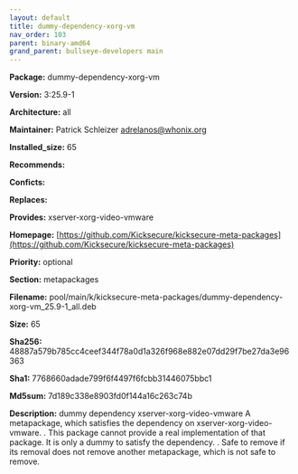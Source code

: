 ```yaml
---
layout: default
title: dummy-dependency-xorg-vm
nav_order: 103
parent: binary-amd64
grand_parent: bullseye-developers main
---
```


**Package:** dummy-dependency-xorg-vm

**Version:** 3:25.9-1

**Architecture:**  all

**Maintainer:**  Patrick Schleizer <adrelanos@whonix.org>

**Installed_size:**  65

**Recommends:**  

**Conficts:**  

**Replaces:**  

**Provides:**  xserver-xorg-video-vmware

**Homepage:**  [https://github.com/Kicksecure/kicksecure-meta-packages](https://github.com/Kicksecure/kicksecure-meta-packages)

**Priority:**  optional

**Section:** metapackages

**Filename:**  pool/main/k/kicksecure-meta-packages/dummy-dependency-xorg-vm_25.9-1_all.deb

**Size:**  65

**Sha256:**  48887a579b785cc4ceef344f78a0d1a326f968e882e07dd29f7be27da3e96363

**Sha1:**  7768660adade799f6f4497f6fcbb31446075bbc1

**Md5sum:**  7d189c338e8903fd0f144a16c263c74b

**Description:** dummy dependency xserver-xorg-video-vmware
 A metapackage, which satisfies the dependency on xserver-xorg-video-vmware.
 .
 This package cannot provide a real implementation of that package. It is only
 a dummy to satisfy the dependency.
 .
 Safe to remove if its removal does not remove another metapackage, which is
 not safe to remove.


